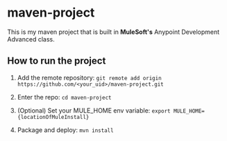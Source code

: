 # maven-project

This is my maven project that is built in **MuleSoft's** Anypoint Development Advanced class.

## How to run the project

1. Add the remote repository:
    `git remote add origin https://github.com/<your_uid>/maven-project.git`

2. Enter the repo: `cd maven-project`

3. (Optional) Set your MULE_HOME env variable: `export MULE_HOME={locationOfMuleInstall}`

4. Package and deploy: `mvn install`
